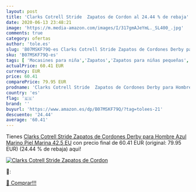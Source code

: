 ```yaml
---
layout: post
title: 'Clarks Cotrell Stride  Zapatos de Cordon al 24.44 % de rebaja'
date: 2020-06-13 23:48:21
image: 'https://m.media-amazon.com/images/I/317gmAJeYmL._SL400_.jpg'
comments: true
category: ofertas
author: 'tole.es'
slug: 'B07MSKF79Q-es Clarks Cotrell Stride Zapatos de Cordones Derby para...'
sku: 'B07MSKF79Q-es'
tags: [ 'Mocasines para niña','Zapatos','Zapatos para niñas pequeñas','Zapatos y complementos','zapatos', ]
actualPrice: 60.41 EUR
currency: EUR
price: 60.41
comparePrice: 79.95 EUR
prodname: 'Clarks Cotrell Stride  Zapatos de Cordones Derby para Hombre  Azul Marino  Piel Marina  42.5 EU'
country: 'es'
flag: '🇪🇸'
brand: ''
buyurl: 'https://www.amazon.es/dp/B07MSKF79Q/?tag=tolees-21'
descuento: '24.44'
average: '60.41'
---
```


Tienes [Clarks Cotrell Stride  Zapatos de Cordones Derby para Hombre  Azul Marino  Piel Marina  42.5 EU](https://www.amazon.es/dp/B07MSKF79Q/?tag=tolees-21) con precio final de  60.41 EUR (original: 79.95 EUR) (24.44 %  de rebaja) aqui!

[![Clarks Cotrell Stride  Zapatos de Cordon](https://m.media-amazon.com/images/I/317gmAJeYmL._SL400_.jpg)](https://www.amazon.es/dp/B07MSKF79Q/?tag=tolees-21)

🔎:


[🛒 Comprar!!!](https://www.amazon.es/dp/B07MSKF79Q/?tag=tolees-21)
